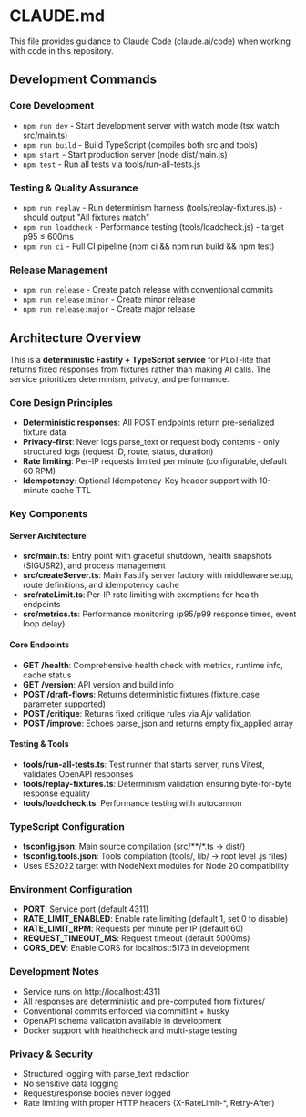 # CLAUDE.md

This file provides guidance to Claude Code (claude.ai/code) when working with code in this repository.

## Development Commands

### Core Development
- `npm run dev` - Start development server with watch mode (tsx watch src/main.ts)
- `npm run build` - Build TypeScript (compiles both src and tools)
- `npm start` - Start production server (node dist/main.js)
- `npm test` - Run all tests via tools/run-all-tests.js

### Testing & Quality Assurance
- `npm run replay` - Run determinism harness (tools/replay-fixtures.js) - should output "All fixtures match"
- `npm run loadcheck` - Performance testing (tools/loadcheck.js) - target p95 ≤ 600ms
- `npm run ci` - Full CI pipeline (npm ci && npm run build && npm test)

### Release Management
- `npm run release` - Create patch release with conventional commits
- `npm run release:minor` - Create minor release
- `npm run release:major` - Create major release

## Architecture Overview

This is a **deterministic Fastify + TypeScript service** for PLoT-lite that returns fixed responses from fixtures rather than making AI calls. The service prioritizes determinism, privacy, and performance.

### Core Design Principles
- **Deterministic responses**: All POST endpoints return pre-serialized fixture data
- **Privacy-first**: Never logs parse_text or request body contents - only structured logs (request ID, route, status, duration)
- **Rate limiting**: Per-IP requests limited per minute (configurable, default 60 RPM)
- **Idempotency**: Optional Idempotency-Key header support with 10-minute cache TTL

### Key Components

#### Server Architecture
- **src/main.ts**: Entry point with graceful shutdown, health snapshots (SIGUSR2), and process management
- **src/createServer.ts**: Main Fastify server factory with middleware setup, route definitions, and idempotency cache
- **src/rateLimit.ts**: Per-IP rate limiting with exemptions for health endpoints
- **src/metrics.ts**: Performance monitoring (p95/p99 response times, event loop delay)

#### Core Endpoints
- **GET /health**: Comprehensive health check with metrics, runtime info, cache status
- **GET /version**: API version and build info
- **POST /draft-flows**: Returns deterministic fixtures (fixture_case parameter supported)
- **POST /critique**: Returns fixed critique rules via Ajv validation
- **POST /improve**: Echoes parse_json and returns empty fix_applied array

#### Testing & Tools
- **tools/run-all-tests.ts**: Test runner that starts server, runs Vitest, validates OpenAPI responses
- **tools/replay-fixtures.ts**: Determinism validation ensuring byte-for-byte response equality
- **tools/loadcheck.ts**: Performance testing with autocannon

### TypeScript Configuration
- **tsconfig.json**: Main source compilation (src/**/*.ts → dist/)
- **tsconfig.tools.json**: Tools compilation (tools/, lib/ → root level .js files)
- Uses ES2022 target with NodeNext modules for Node 20 compatibility

### Environment Configuration
- **PORT**: Service port (default 4311)
- **RATE_LIMIT_ENABLED**: Enable rate limiting (default 1, set 0 to disable)
- **RATE_LIMIT_RPM**: Requests per minute per IP (default 60)
- **REQUEST_TIMEOUT_MS**: Request timeout (default 5000ms)
- **CORS_DEV**: Enable CORS for localhost:5173 in development

### Development Notes
- Service runs on http://localhost:4311
- All responses are deterministic and pre-computed from fixtures/
- Conventional commits enforced via commitlint + husky
- OpenAPI schema validation available in development
- Docker support with healthcheck and multi-stage testing

### Privacy & Security
- Structured logging with parse_text redaction
- No sensitive data logging
- Request/response bodies never logged
- Rate limiting with proper HTTP headers (X-RateLimit-*, Retry-After)